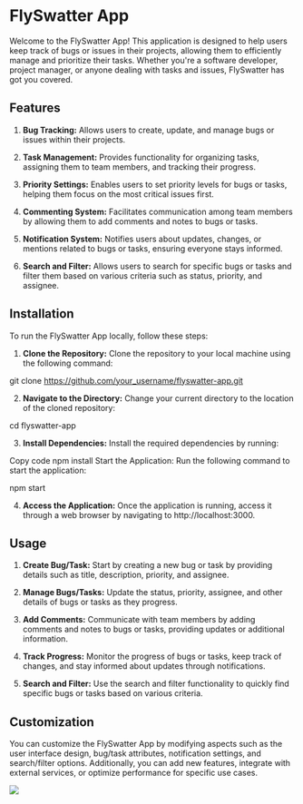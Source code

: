# FlySwatter App
Welcome to the FlySwatter App! This application is designed to help users keep track of bugs or issues in their projects, allowing them to efficiently manage and prioritize their tasks. Whether you're a software developer, project manager, or anyone dealing with tasks and issues, FlySwatter has got you covered.

## Features
1. **Bug Tracking:** Allows users to create, update, and manage bugs or issues within their projects.

2. **Task Management:** Provides functionality for organizing tasks, assigning them to team members, and tracking their progress.

3. **Priority Settings:** Enables users to set priority levels for bugs or tasks, helping them focus on the most critical issues first.

4. **Commenting System:** Facilitates communication among team members by allowing them to add comments and notes to bugs or tasks.

5. **Notification System:** Notifies users about updates, changes, or mentions related to bugs or tasks, ensuring everyone stays informed.

6. **Search and Filter:** Allows users to search for specific bugs or tasks and filter them based on various criteria such as status, priority, and assignee.

## Installation
To run the FlySwatter App locally, follow these steps:

1. **Clone the Repository:** Clone the repository to your local machine using the following command:

git clone https://github.com/your_username/flyswatter-app.git

2. **Navigate to the Directory:** Change your current directory to the location of the cloned repository:

cd flyswatter-app

3. **Install Dependencies:** Install the required dependencies by running:

Copy code
npm install
Start the Application: Run the following command to start the application:

npm start

4. **Access the Application:** Once the application is running, access it through a web browser by navigating to http://localhost:3000.

## Usage
1. **Create Bug/Task:** Start by creating a new bug or task by providing details such as title, description, priority, and assignee.

2. **Manage Bugs/Tasks:** Update the status, priority, assignee, and other details of bugs or tasks as they progress.

3. **Add Comments:** Communicate with team members by adding comments and notes to bugs or tasks, providing updates or additional information.

4. **Track Progress:** Monitor the progress of bugs or tasks, keep track of changes, and stay informed about updates through notifications.

5. **Search and Filter:** Use the search and filter functionality to quickly find specific bugs or tasks based on various criteria.

## Customization
You can customize the FlySwatter App by modifying aspects such as the user interface design, bug/task attributes, notification settings, and search/filter options. Additionally, you can add new features, integrate with external services, or optimize performance for specific use cases.

 <img src="https://github.com/requaresma/flyswatter-app/blob/master/imagens/app-flyswatter.gif"/>

